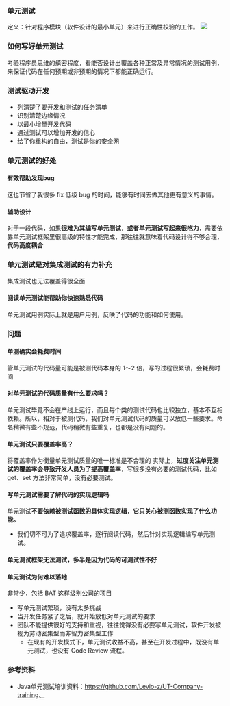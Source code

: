 ### 单元测试
定义：针对程序模块（软件设计的最小单元）来进行正确性校验的工作。
![](Pasted%20image%2020250605125947.png)
### 如何写好单元测试
考验程序员思维的缜密程度，看能否设计出覆盖各种正常及异常情况的测试用例，来保证代码在任何预期或非预期的情况下都能正确运行。
### 测试驱动开发
- 列清楚了要开发和测试的任务清单
- 识别清楚边缘情况
- 以最小增量开发代码
- 通过测试可以增加开发的信心
- 给了你重构的自由，测试是你的安全网
### 单元测试的好处
#### 有效帮助发现bug
这也节省了我很多 fix 低级 bug 的时间，能够有时间去做其他更有意义的事情。
#### 辅助设计
对于一段代码，如果**很难为其编写单元测试，或者单元测试写起来很吃力**，需要依靠单元测试框架里很高级的特性才能完成，那往往就意味着代码设计得不够合理，**代码高度耦合**
### **单元测试是对集成测试的有力补充**
集成测试也无法覆盖得很全面
#### 阅读单元测试能帮助你快速熟悉代码
单元测试用例实际上就是用户用例，反映了代码的功能和如何使用。
### 问题
#### 单测确实会耗费时间
管单元测试的代码量可能是被测代码本身的 1～2 倍，写的过程很繁琐，会耗费时间
#### 对单元测试的代码质量有什么要求吗？
单元测试毕竟不会在产线上运行，而且每个类的测试代码也比较独立，基本不互相依赖。所以，相对于被测代码，我们对单元测试代码的质量可以放低一些要求。命名稍微有些不规范，代码稍微有些重复，也都是没有问题的。
#### 单元测试只要覆盖率高？
将覆盖率作为衡量单元测试质量的唯一标准是不合理的
实际上，**过度关注单元测试的覆盖率会导致开发人员为了提高覆盖率**，写很多没有必要的测试代码，比如 get、set 方法非常简单，没有必要测试。
#### 写单元测试需要了解代码的实现逻辑吗
单元测试**不要依赖被测试函数的具体实现逻辑，它只关心被测函数实现了什么功能。**
- 我们切不可为了追求覆盖率，逐行阅读代码，然后针对实现逻辑编写单元测试。
#### 单元测试框架无法测试，多半是因为代码的可测试性不好
#### 单元测试为何难以落地
非常少，包括 BAT 这样级别公司的项目
- 写单元测试繁琐，没有太多挑战
- 当开发任务紧了之后，就开始放低对单元测试的要求
- 团队不能提供很好的支持和重视，往往觉得没有必要写单元测试，软件开发被视为劳动密集型而非智力密集型工作
	- 在现有的开发模式下，单元测试收益不高，甚至在开发过程中，既没有单元测试，也没有 Code Review 流程。
### 参考资料
- Java单元测试培训资料：https://github.com/Levio-z/UT-Company-training、